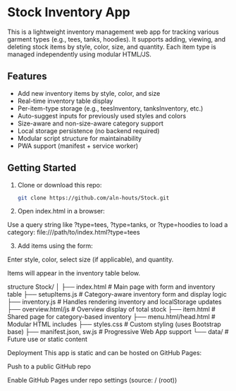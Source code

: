 # Stock Inventory App

This is a lightweight inventory management web app for tracking various garment types (e.g., tees, tanks, hoodies). It supports adding, viewing, and deleting stock items by style, color, size, and quantity. Each item type is managed independently using modular HTML/JS.

## Features

- Add new inventory items by style, color, and size
- Real-time inventory table display
- Per-item-type storage (e.g., teesInventory, tanksInventory, etc.)
- Auto-suggest inputs for previously used styles and colors
- Size-aware and non-size-aware category support
- Local storage persistence (no backend required)
- Modular script structure for maintainability
- PWA support (manifest + service worker)

## Getting Started

1. Clone or download this repo:
   ```bash
   git clone https://github.com/aln-houts/Stock.git
   
2. Open index.html in a browser:

Use a query string like ?type=tees, ?type=tanks, or ?type=hoodies to load a category:
file:///path/to/index.html?type=tees

3. Add items using the form:

Enter style, color, select size (if applicable), and quantity.

Items will appear in the inventory table below.

structure 
Stock/
│
├── index.html              # Main page with form and inventory table
├── setupItems.js           # Category-aware inventory form and display logic
├── inventory.js            # Handles rendering inventory and localStorage updates
├── overview.html/js        # Overview display of total stock
├── item.html               # Shared page for category-based inventory
├── menu.html/head.html     # Modular HTML includes
├── styles.css              # Custom styling (uses Bootstrap base)
├── manifest.json, sw.js    # Progressive Web App support
└── data/                   # Future use or static content

Deployment
This app is static and can be hosted on GitHub Pages:

Push to a public GitHub repo

Enable GitHub Pages under repo settings (source: / (root))

